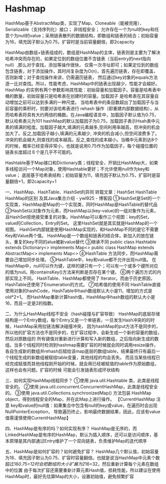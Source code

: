 # Hashmap
HashMap基于AbstractMap类，实现了Map、Cloneable（能被克隆）、Serializable（支持序列化）接口； 非线程安全；
允许存在一个为null的key和任意个为null的value；采用链表散列的数据结构，即数组和链表的结合；初始容量为16，填充因子默认为0.75，扩容时是当前容量翻倍，即2capacity

HashMap由数组+链表组成的，数组是HashMap的主体，链表则是主要为了解决哈希冲突而存在的，如果定位到的数组位置不含链表（当前entry的next指向null）,那么对于查找，添加等操作很快，
仅需一次寻址即可；如果定位到的数组包含链表，对于添加操作，其时间复杂度为O(n)，首先遍历链表，存在即覆盖，否则新增；对于查找操作来讲，仍需遍历链表，
然后通过key对象的equals方法逐一比对查找。所以，性能考虑，HashMap中的链表出现越少，性能才会越好。
HashMap 的实例有两个参数影响其性能：初始容量和加载因子。容量是哈希表中桶的数量，初始容量只是哈希表在创建时的容量。加载因子 是哈希表在其容量自动增加之前可以达到多满的一种尺度。
当哈希表中的条目数超出了加载因子与当前容量的乘积时，则要对该哈希表进行 rehash 操作（即重建内部数据结构），从而哈希表将具有大约两倍的桶数。在Java编程语言中，加载因子默认值为0.75，默认哈希表元为101
hashMap的默认加载因子为0.75，加载因子表示Hsah表中元素的填满的程度。加载因子越大,填满的元素越多,空间利用率越高，但冲突的机会加大了。反之,加载因子越小,填满的元素越少,
冲突的机会减小,但空间浪费多了。冲突的机会越大,则查找的成本越高。反之,查找的成本越小。当桶中元素到达8个的时候，概率已经变得非常小，也就是说用0.75作为加载因子，每个碰撞位置的链表长度超过８个是几乎不可能的。

Hashtable基于Map接口和Dictionary类；线程安全，开销比HashMap大，如果多线程访问一个Map对象，使用Hashtable更好；不允许使用null作为key和value；
底层基于哈希表结构；初始容量为11，填充因子默认为0.75，扩容时是容量翻倍+1，即2capacity+1

一、HashMap、HashTable、HashSet的异同
  转载文章：HashSet HashTable HashMap的区别 及其Java集合介绍 - ywl925 - 博客园
  ①HashSet是Set的一个实现类，HashMap是Map的一个实现类，同时HashMap是HashTable的替代品
  ②HashSet以对象作为元素，而HashMap以(key-value)的一组对象作为元素，且HashSet拒绝接受重复的对象。HashMap可以看作三个视图：key的Set，value的Collection，Entry的Set。 这里HashSet就是其实就是HashMap的一个视图。
   HashSet内部就是使用HashMap实现的，和HashMap不同的是它不需要Key和Value两个值。
   HashMap是一个数组和链表的结合体，新加入的放在链头，重复的key不同的alue被新value替代
  ③继承不同
   public class Hashtable extends Dictionary<> implements Map<>
   public class HashMap  extends AbstractMap<> implements Map<>
  ④HashTable 方法同步，而HashMap需要自己增加同步处理。
  ⑤HashTable中，key和value都不允许出现null值。
   在HashMap中，null可以作为键，这样的键只有一个；可以有一个或多个键所对应的值为null。用containsKey()方法来判断是否存在某个键。
  ⑥两个遍历方式的内部实现上不同。
   HashTable、HashMap都使用了 Iterator。而由于历史原因，HashTable还使用了Enumeration的方式。
  ⑦哈希值的使用不同
   HashTable直接使用对象的hashCode，HashTable中hash数组默认大小是11，增加的方式是 old*2+1。
   而HashMap重新计算hash值，HashMap中hash数组的默认大小是16，而且一定是2的指数。

二、为什么HashMap线程不安全（hash碰撞与扩容导致）
  HashMap的底层存储结构是一个Entry数组，每个Entry又是一个单链表，一旦发生Hash冲突的的时候，HashMap采用拉链法解决碰撞冲突，
  因为hashMap的put方法不是同步的，所以他的扩容方法也不是同步的，在扩容过程中，会新生成一个新的容量的数组，然后对原数组的
  所有键值对重新进行计算和写入新的数组，之后指向新生成的数组。当多个线程同时检测到hashmap需要扩容的时候就会同时调用resize操作，
  各自生成新的数组并rehash后赋给该map底层的数组table，结果最终只有最后一个线程生成的新数组被赋给table变量，其他线程的均会丢失。
  而且当某些线程已经完成赋值而其他线程刚开始的时候，就会用已经被赋值的table作为原始数组，这样也会有问题。扩容的时候 可能会引发链表形成环状结构

三、如何实现HashMap线程同步？
  ①使用 java.util.Hashtable 类，此类是线程安全的。
  ②使用 java.util.concurrent.ConcurrentHashMap，此类是线程安全的。
  ③使用 java.util.Collections.synchronizedMap() 方法包装 HashMap object，得到线程安全的Map，并在此Map上进行操作。
  【CurrentHashMap 注意 key和value的null值：如果集合中包含有null的key或value，在遍历时会出现NullPointerException，
  导致遍历终止，影响最终数据结果，因此，应该有value值需谨慎使用CurrentHashMap】

四、HashMap是有序的吗？如何实现有序？
  HashMap是无序的，而LinkedHashMap是有序的HashMap，默认为插入顺序，还可以是访问顺序，基本原理是其内部通过Entry维护了一个双向链表，负责维护Map的迭代顺序

五、HashMap是如何扩容的？如何避免扩容？
  HashMap几个默认值，初始容量为16、填充因子默认为0.75、扩容时容量翻倍。也就是说当HashMap中元素个数超过16*0.75=12时会把数组的大小扩展为2*16=32，然后重新计算每个元素在数组中的位置
  由于每次扩容还需要重新计算元素Hash值，损耗性能，所以建议在使用HashMap时，最好先估算Map的大小，设置初始值，避免频繁扩容